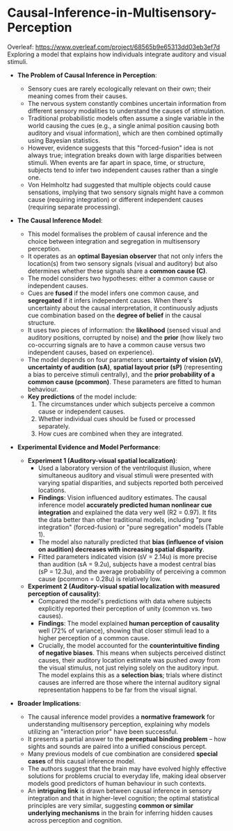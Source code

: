 # Causal-Inference-in-Multisensory-Perception
Overleaf: https://www.overleaf.com/project/68565b9e65313dd03eb3ef7d
Exploring a model that explains how individuals integrate auditory and visual stimuli.

*   **The Problem of Causal Inference in Perception**:
    *   Sensory cues are rarely ecologically relevant on their own; their meaning comes from their causes.
    *   The nervous system constantly combines uncertain information from different sensory modalities to understand the causes of stimulation.
    *   Traditional probabilistic models often assume a single variable in the world causing the cues (e.g., a single animal position causing both auditory and visual information), which are then combined optimally using Bayesian statistics.
    *   However, evidence suggests that this "forced-fusion" idea is not always true; integration breaks down with large disparities between stimuli. When events are far apart in space, time, or structure, subjects tend to infer two independent causes rather than a single one.
    *   Von Helmholtz had suggested that multiple objects could cause sensations, implying that two sensory signals might have a common cause (requiring integration) or different independent causes (requiring separate processing).

*   **The Causal Inference Model**:
    *   This model formalises the problem of causal inference and the choice between integration and segregation in multisensory perception.
    *   It operates as an **optimal Bayesian observer** that not only infers the location(s) from two sensory signals (visual and auditory) but also determines whether these signals share a **common cause (C)**.
    *   The model considers two hypotheses: either a common cause or independent causes.
    *   Cues are **fused** if the model infers one common cause, and **segregated** if it infers independent causes. When there's uncertainty about the causal interpretation, it continuously adjusts cue combination based on the **degree of belief** in the causal structure.
    *   It uses two pieces of information: the **likelihood** (sensed visual and auditory positions, corrupted by noise) and the **prior** (how likely two co-occurring signals are to have a common cause versus two independent causes, based on experience).
    *   The model depends on four parameters: **uncertainty of vision (sV)**, **uncertainty of audition (sA)**, **spatial layout prior (sP)** (representing a bias to perceive stimuli centrally), and the **prior probability of a common cause (pcommon)**. These parameters are fitted to human behaviour.
    *   **Key predictions** of the model include:
        1.  The circumstances under which subjects perceive a common cause or independent causes.
        2.  Whether individual cues should be fused or processed separately.
        3.  How cues are combined when they are integrated.

*   **Experimental Evidence and Model Performance**:
    *   **Experiment 1 (Auditory-visual spatial localization)**:
        *   Used a laboratory version of the ventriloquist illusion, where simultaneous auditory and visual stimuli were presented with varying spatial disparities, and subjects reported both perceived locations.
        *   **Findings**: Vision influenced auditory estimates. The causal inference model **accurately predicted human nonlinear cue integration** and explained the data very well (R2 = 0.97). It fits the data better than other traditional models, including "pure integration" (forced-fusion) or "pure segregation" models (Table 1).
        *   The model also naturally predicted that **bias (influence of vision on audition) decreases with increasing spatial disparity**.
        *   Fitted parameters indicated vision (sV = 2.14u) is more precise than audition (sA = 9.2u), subjects have a modest central bias (sP = 12.3u), and the average probability of perceiving a common cause (pcommon = 0.28u) is relatively low.
    *   **Experiment 2 (Auditory-visual spatial localization with measured perception of causality)**:
        *   Compared the model's predictions with data where subjects explicitly reported their perception of unity (common vs. two causes).
        *   **Findings**: The model explained **human perception of causality** well (72% of variance), showing that closer stimuli lead to a higher perception of a common cause.
        *   Crucially, the model accounted for the **counterintuitive finding of negative biases**. This means when subjects perceived distinct causes, their auditory location estimate was pushed *away* from the visual stimulus, not just relying solely on the auditory input. The model explains this as a **selection bias**; trials where distinct causes are inferred are those where the internal auditory signal representation happens to be far from the visual signal.

*   **Broader Implications**:
    *   The causal inference model provides a **normative framework** for understanding multisensory perception, explaining why models utilizing an "interaction prior" have been successful.
    *   It presents a partial answer to the **perceptual binding problem** – how sights and sounds are paired into a unified conscious percept.
    *   Many previous models of cue combination are considered **special cases** of this causal inference model.
    *   The authors suggest that the brain may have evolved highly effective solutions for problems crucial to everyday life, making ideal observer models good predictors of human behaviour in such contexts.
    *   An **intriguing link** is drawn between causal inference in sensory integration and that in higher-level cognition; the optimal statistical principles are very similar, suggesting **common or similar underlying mechanisms** in the brain for inferring hidden causes across perception and cognition.
